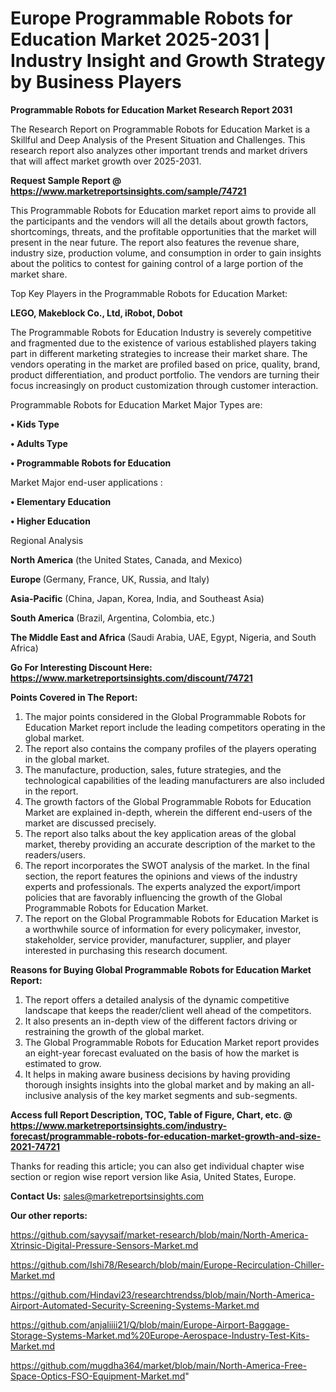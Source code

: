  # Europe Programmable Robots for Education Market 2025-2031 | Industry Insight and Growth Strategy by Business Players

<strong>Programmable Robots for Education Market Research Report 2031</strong>

The Research Report on Programmable Robots for Education Market is a Skillful and Deep Analysis of the Present Situation and Challenges. This research report also analyzes other important trends and market drivers that will affect market growth over 2025-2031.

<strong>Request Sample Report @ <a href=https://www.marketreportsinsights.com/sample/74721>https://www.marketreportsinsights.com/sample/74721</a></strong>

This Programmable Robots for Education market report aims to provide all the participants and the vendors will all the details about growth factors, shortcomings, threats, and the profitable opportunities that the market will present in the near future. The report also features the revenue share, industry size, production volume, and consumption in order to gain insights about the politics to contest for gaining control of a large portion of the market share.

Top Key Players in the Programmable Robots for Education Market:

<strong>LEGO, Makeblock Co., Ltd, iRobot, Dobot</strong>

The Programmable Robots for Education Industry is severely competitive and fragmented due to the existence of various established players taking part in different marketing strategies to increase their market share. The vendors operating in the market are profiled based on price, quality, brand, product differentiation, and product portfolio. The vendors are turning their focus increasingly on product customization through customer interaction.

Programmable Robots for Education Market Major Types are:

<strong>• Kids Type

• Adults Type

• Programmable Robots for Education</strong>

Market Major end-user applications :

<strong>• Elementary Education

• Higher Education</strong>

Regional Analysis

</u><strong><b>North America</b></strong> (the United States, Canada, and Mexico)

<strong><b>Europe </b></strong>(Germany, France, UK, Russia, and Italy)

<strong><b>Asia-Pacific</b></strong> (China, Japan, Korea, India, and Southeast Asia)

<strong><b>South America</b></strong> (Brazil, Argentina, Colombia, etc.)

<strong><b>The Middle East and Africa</b></strong> (Saudi Arabia, UAE, Egypt, Nigeria, and South Africa)

<strong>Go For Interesting Discount Here: <a href=https://www.marketreportsinsights.com/discount/74721>https://www.marketreportsinsights.com/discount/74721</a></strong>

<strong>Points Covered in The Report:</strong>
<ol>
  <li>The major points considered in the Global Programmable Robots for Education Market report include the leading competitors operating in the global market.</li>
  <li>The report also contains the company profiles of the players operating in the global market.</li>
  <li>The manufacture, production, sales, future strategies, and the technological capabilities of the leading manufacturers are also included in the report.</li>
  <li>The growth factors of the Global Programmable Robots for Education Market are explained in-depth, wherein the different end-users of the market are discussed precisely.</li>
  <li>The report also talks about the key application areas of the global market, thereby providing an accurate description of the market to the readers/users.</li>
  <li>The report incorporates the SWOT analysis of the market. In the final section, the report features the opinions and views of the industry experts and professionals. The experts analyzed the export/import policies that are favorably influencing the growth of the Global Programmable Robots for Education Market.</li>
  <li>The report on the Global Programmable Robots for Education Market is a worthwhile source of information for every policymaker, investor, stakeholder, service provider, manufacturer, supplier, and player interested in purchasing this research document.</li>
</ol>
<strong>Reasons for Buying Global Programmable Robots for Education Market Report:</strong>

<ol>
  <li>The report offers a detailed analysis of the dynamic competitive landscape that keeps the reader/client well ahead of the competitors.</li>
  <li>It also presents an in-depth view of the different factors driving or restraining the growth of the global market.</li>
  <li>The Global Programmable Robots for Education Market report provides an eight-year forecast evaluated on the basis of how the market is estimated to grow.</li>
  <li>It helps in making aware business decisions by having providing thorough insights insights into the global market and by making an all-inclusive analysis of the key market segments and sub-segments.</li>
</ol>
<strong>Access full Report Description, TOC, Table of Figure, Chart, etc. @ <a href=https://www.marketreportsinsights.com/industry-forecast/programmable-robots-for-education-market-growth-and-size-2021-74721>https://www.marketreportsinsights.com/industry-forecast/programmable-robots-for-education-market-growth-and-size-2021-74721</a></strong>


Thanks for reading this article; you can also get individual chapter wise section or region wise report version like Asia, United States, Europe.

<strong>Contact Us:</strong>
sales@marketreportsinsights.com

<strong>Our other reports:</strong>

<a href=https://github.com/sayysaif/market-research/blob/main/North-America-Xtrinsic-Digital-Pressure-Sensors-Market.md>https://github.com/sayysaif/market-research/blob/main/North-America-Xtrinsic-Digital-Pressure-Sensors-Market.md</a>

<a href=https://github.com/Ishi78/Research/blob/main/Europe-Recirculation-Chiller-Market.md>https://github.com/Ishi78/Research/blob/main/Europe-Recirculation-Chiller-Market.md</a>

<a href=https://github.com/Hindavi23/researchtrendss/blob/main/North-America-Airport-Automated-Security-Screening-Systems-Market.md>https://github.com/Hindavi23/researchtrendss/blob/main/North-America-Airport-Automated-Security-Screening-Systems-Market.md</a>

<a href=https://github.com/anjaliiii21/Q/blob/main/Europe-Airport-Baggage-Storage-Systems-Market.md%20Europe-Aerospace-Industry-Test-Kits-Market.md>https://github.com/anjaliiii21/Q/blob/main/Europe-Airport-Baggage-Storage-Systems-Market.md%20Europe-Aerospace-Industry-Test-Kits-Market.md</a>

<a href=https://github.com/mugdha364/market/blob/main/North-America-Free-Space-Optics-FSO-Equipment-Market.md>https://github.com/mugdha364/market/blob/main/North-America-Free-Space-Optics-FSO-Equipment-Market.md</a>"

